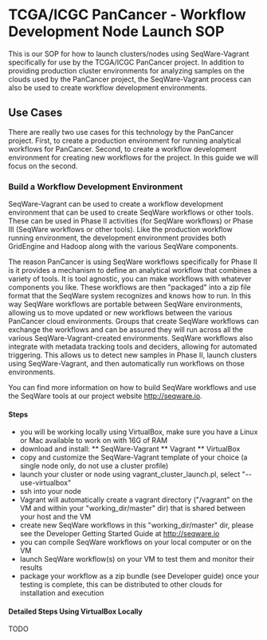 # TCGA/ICGC PanCancer - Workflow Development Node Launch SOP

This is our SOP for how to launch clusters/nodes using SeqWare-Vagrant
specifically for use by the TCGA/ICGC PanCancer project.  In addition to
providing production cluster environments for analyzing samples on the clouds
used by the PanCancer project, the SeqWare-Vagrant process can also be used to
create workflow development environments.

## Use Cases

There are really two use cases for this technology by the PanCancer project.
First, to create a production environment for running analytical workflows for
PanCancer.  Second, to create a workflow development environment for creating
new workflows for the project. In this guide we will focus on the second.

### Build a Workflow Development Environment

SeqWare-Vagrant can be used to create a workflow development environment that
can be used to create SeqWare workflows or other tools. These can be used in
Phase II activities (for SeqWare workflows) or Phase III (SeqWare workflows or
other tools).  Like the production workflow running environment, the
development environment provides both GridEngine and Hadoop along with the
various SeqWare components.

The reason PanCancer is using SeqWare workflows specifically for Phase II is it
provides a mechanism to define an analytical workflow that combines a variety
of tools.  It is tool agnostic, you can make workflows with whatever components
you like.  These workflows are then "packaged" into a zip file format that the
SeqWare system recognizes and knows how to run.  In this way SeqWare workflows
are portable between SeqWare environments, allowing us to move updated or new
workflows between the various PanCancer cloud environments.  Groups that create
SeqWare workflows can exchange the workflows and can be assured they will run
across all the various SeqWare-Vagrant-created environments. SeqWare workflows
also integrate with metadata tracking tools and deciders, allowing for
automated triggering.  This allows us to detect new samples in Phase II, launch
clusters using SeqWare-Vagrant, and then automatically run workflows on those
environments.

You can find more information on how to build SeqWare workflows and use the
SeqWare tools at our project website http://seqware.io.

#### Steps

* you will be working locally using VirtualBox, make sure you have a Linux or Mac available to work on with 16G of RAM
* download and install:
** SeqWare-Vagrant
** Vagrant
** VirtualBox
* copy and customize the SeqWare-Vagrant template of your choice (a single node only, do not use a cluster profile)
* launch your cluster or node using vagrant_cluster_launch.pl, select "--use-virtualbox" 
* ssh into your node
* Vagrant will automatically create a vagrant directory ("/vagrant" on the VM and within your "working_dir/master" dir) that is shared between your host and the VM 
* create new SeqWare workflows in this "working_dir/master" dir, please see the Developer Getting Started Guide at http://seqware.io
* you can compile SeqWare workflows on your local computer or on the VM
* launch SeqWare workflow(s) on your VM to test them and monitor their results
* package your workflow as a zip bundle (see Developer guide) once your testing is complete, this can be distributed to other clouds for installation and execution

#### Detailed Steps Using VirtualBox Locally

TODO


